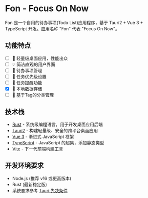 # Fon - Focus On Now

Fon 是一个自用的待办事项(Todo List)应用程序，基于 Tauri2 + Vue 3 + TypeScript 开发。应用名称 "Fon" 代表 "Focus On Now"。

## 功能特点

- [ ] 🚀 轻量级桌面应用，性能出众
- [ ] 💡 简洁直观的用户界面
- [ ] 📝 待办事项管理
- [ ] 🎯 任务优先级设置
- [ ] 🔔 任务提醒功能
- [x] 💾 本地数据存储
- [ ] 📅 基于Tag的分类管理

## 技术栈
- [Rust](https://www.rust-lang.org/) - 系统级编程语言，用于开发桌面应用后端
- [Tauri2](https://tauri.app/) - 构建轻量级、安全的跨平台桌面应用
- [Vue 3](https://vuejs.org/) - 渐进式 JavaScript 框架
- [TypeScript](https://www.typescriptlang.org/) - JavaScript 的超集，添加静态类型
- [Vite](https://vitejs.dev/) - 下一代前端构建工具

## 开发环境要求

- Node.js (推荐 v16 或更高版本)
- Rust (最新稳定版)
- 系统要求参考 [Tauri 先决条件](https://tauri.app/v1/guides/getting-started/prerequisites)
